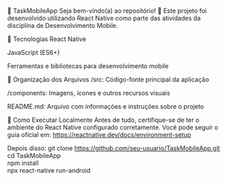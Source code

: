 📱 TaskMobileApp
Seja bem-vindo(a) ao repositório! 🚀
Este projeto foi desenvolvido utilizando React Native como parte das atividades da disciplina de Desenvolvimento Mobile.

🔧 Tecnologias
React Native

JavaScript (ES6+)

Ferramentas e bibliotecas para desenvolvimento mobile

📁 Organização dos Arquivos
/src: Código-fonte principal da aplicação

/components: Imagens, ícones e outros recursos visuais

README.md: Arquivo com informações e instruções sobre o projeto

🚀 Como Executar Localmente
Antes de tudo, certifique-se de ter o ambiente do React Native configurado corretamente. Você pode seguir o guia oficial em: https://reactnative.dev/docs/environment-setup

Depois disso:
git clone https://github.com/seu-usuario/TaskMobileApp.git  
cd TaskMobileApp  
npm install  
npx react-native run-android
